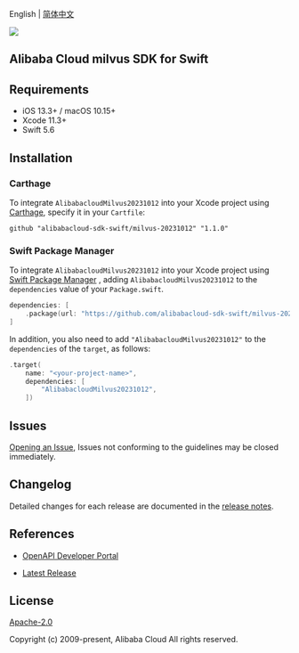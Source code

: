 English | [简体中文](README-CN.md)

![](https://aliyunsdk-pages.alicdn.com/icons/AlibabaCloud.svg)

## Alibaba Cloud milvus SDK for Swift

## Requirements

- iOS 13.3+ / macOS 10.15+
- Xcode 11.3+
- Swift 5.6

## Installation

### Carthage

To integrate `AlibabacloudMilvus20231012` into your Xcode project using [Carthage](https://github.com/Carthage/Carthage), specify it in your `Cartfile`:

```ogdl
github "alibabacloud-sdk-swift/milvus-20231012" "1.1.0"
```

### Swift Package Manager

To integrate `AlibabacloudMilvus20231012` into your Xcode project using [Swift Package Manager](https://swift.org/package-manager/) , adding `AlibabacloudMilvus20231012` to the `dependencies` value of your `Package.swift`.

```swift
dependencies: [
    .package(url: "https://github.com/alibabacloud-sdk-swift/milvus-20231012.git", from: "1.1.0")
]
```

In addition, you also need to add `"AlibabacloudMilvus20231012"` to the `dependencies` of the `target`, as follows:

```swift
.target(
    name: "<your-project-name>",
    dependencies: [
        "AlibabacloudMilvus20231012",
    ])
```

## Issues

[Opening an Issue](https://github.com/alibabacloud-sdk-swift/milvus-20231012/issues/new), Issues not conforming to the guidelines may be closed immediately.

## Changelog

Detailed changes for each release are documented in the [release notes](./ChangeLog.txt).

## References

* [OpenAPI Developer Portal](https://next.api.alibabacloud.com/home)
- [Latest Release](https://github.com/alibabacloud-sdk-swift/milvus-20231012)

## License

[Apache-2.0](http://www.apache.org/licenses/LICENSE-2.0)

Copyright (c) 2009-present, Alibaba Cloud All rights reserved.
